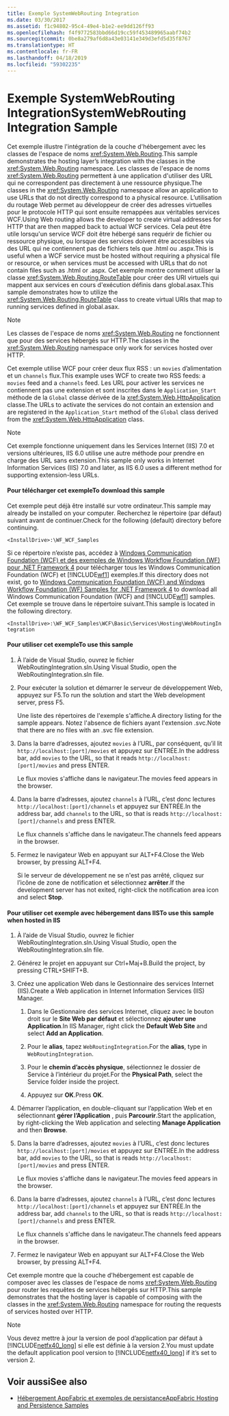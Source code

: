 ```yaml
---
title: Exemple SystemWebRouting Integration
ms.date: 03/30/2017
ms.assetid: f1c94802-95c4-49e4-b1e2-ee9dd126ff93
ms.openlocfilehash: f4f9772583bbd66d19cc59f453489965aabf74b2
ms.sourcegitcommit: 0be8a279af6d8a43e03141e349d3efd5d35f8767
ms.translationtype: HT
ms.contentlocale: fr-FR
ms.lasthandoff: 04/18/2019
ms.locfileid: "59302235"
---
```

# <a name="systemwebrouting-integration-sample"></a><span data-ttu-id="ae089-102">Exemple SystemWebRouting Integration</span><span class="sxs-lookup"><span data-stu-id="ae089-102">SystemWebRouting Integration Sample</span></span>
<span data-ttu-id="ae089-103">Cet exemple illustre l'intégration de la couche d'hébergement avec les classes de l'espace de noms <xref:System.Web.Routing>.</span><span class="sxs-lookup"><span data-stu-id="ae089-103">This sample demonstrates the hosting layer’s integration with the classes in the <xref:System.Web.Routing> namespace.</span></span> <span data-ttu-id="ae089-104">Les classes de l'espace de noms <xref:System.Web.Routing> permettent à une application d'utiliser des URL qui ne correspondent pas directement à une ressource physique.</span><span class="sxs-lookup"><span data-stu-id="ae089-104">The classes in the <xref:System.Web.Routing> namespace allow an application to use URLs that do not directly correspond to a physical resource.</span></span> <span data-ttu-id="ae089-105">L’utilisation du routage Web permet au développeur de créer des adresses virtuelles pour le protocole HTTP qui sont ensuite remappées aux véritables services WCF.</span><span class="sxs-lookup"><span data-stu-id="ae089-105">Using Web routing allows the developer to create virtual addresses for HTTP that are then mapped back to actual WCF services.</span></span> <span data-ttu-id="ae089-106">Cela peut être utile lorsqu'un service WCF doit être hébergé sans requérir de fichier ou ressource physique, ou lorsque des services doivent être accessibles via des URL qui ne contiennent pas de fichiers tels que .html ou .aspx.</span><span class="sxs-lookup"><span data-stu-id="ae089-106">This is useful when a WCF service must be hosted without requiring a physical file or resource, or when services must be accessed with URLs that do not contain files such as .html or .aspx.</span></span> <span data-ttu-id="ae089-107">Cet exemple montre comment utiliser la classe <xref:System.Web.Routing.RouteTable> pour créer des URI virtuels qui mappent aux services en cours d'exécution définis dans global.asax.</span><span class="sxs-lookup"><span data-stu-id="ae089-107">This sample demonstrates how to utilize the <xref:System.Web.Routing.RouteTable> class to create virtual URIs that map to running services defined in global.asax.</span></span> 

> [!NOTE]
>  <span data-ttu-id="ae089-108">Les classes de l'espace de noms <xref:System.Web.Routing> ne fonctionnent que pour des services hébergés sur HTTP.</span><span class="sxs-lookup"><span data-stu-id="ae089-108">The classes in the <xref:System.Web.Routing> namespace only work for services hosted over HTTP.</span></span>  
  
<span data-ttu-id="ae089-109">Cet exemple utilise WCF pour créer deux flux RSS : un `movies` d’alimentation et un `channels` flux.</span><span class="sxs-lookup"><span data-stu-id="ae089-109">This example uses WCF to create two RSS feeds: a `movies` feed and a `channels` feed.</span></span> <span data-ttu-id="ae089-110">Les URL pour activer les services ne contiennent pas une extension et sont inscrites dans le `Application_Start` méthode de la `Global` classe dérivée de la <xref:System.Web.HttpApplication> classe.</span><span class="sxs-lookup"><span data-stu-id="ae089-110">The URLs to activate the services do not contain an extension and are registered in the `Application_Start` method of the `Global` class derived from the <xref:System.Web.HttpApplication> class.</span></span>  
  
> [!NOTE]
>  <span data-ttu-id="ae089-111">Cet exemple fonctionne uniquement dans les Services Internet (IIS) 7.0 et versions ultérieures, IIS 6.0 utilise une autre méthode pour prendre en charge des URL sans extension.</span><span class="sxs-lookup"><span data-stu-id="ae089-111">This sample only works in Internet Information Services (IIS) 7.0 and later, as IIS 6.0 uses a different method for supporting extension-less URLs.</span></span>  

#### <a name="to-download-this-sample"></a><span data-ttu-id="ae089-112">Pour télécharger cet exemple</span><span class="sxs-lookup"><span data-stu-id="ae089-112">To download this sample</span></span>
  
<span data-ttu-id="ae089-113">Cet exemple peut déjà être installé sur votre ordinateur.</span><span class="sxs-lookup"><span data-stu-id="ae089-113">This sample may already be installed on your computer.</span></span> <span data-ttu-id="ae089-114">Recherchez le répertoire (par défaut) suivant avant de continuer.</span><span class="sxs-lookup"><span data-stu-id="ae089-114">Check for the following (default) directory before continuing.</span></span>  
   
`<InstallDrive>:\WF_WCF_Samples`  
   
 <span data-ttu-id="ae089-115">Si ce répertoire n’existe pas, accédez à [Windows Communication Foundation (WCF) et des exemples de Windows Workflow Foundation (WF) pour .NET Framework 4](https://go.microsoft.com/fwlink/?LinkId=150780) pour télécharger tous les Windows Communication Foundation (WCF) et [!INCLUDE[wf1](../../../../includes/wf1-md.md)] exemples.</span><span class="sxs-lookup"><span data-stu-id="ae089-115">If this directory does not exist, go to [Windows Communication Foundation (WCF) and Windows Workflow Foundation (WF) Samples for .NET Framework 4](https://go.microsoft.com/fwlink/?LinkId=150780) to download all Windows Communication Foundation (WCF) and [!INCLUDE[wf1](../../../../includes/wf1-md.md)] samples.</span></span> <span data-ttu-id="ae089-116">Cet exemple se trouve dans le répertoire suivant.</span><span class="sxs-lookup"><span data-stu-id="ae089-116">This sample is located in the following directory.</span></span>  
   
`<InstallDrive>:\WF_WCF_Samples\WCF\Basic\Services\Hosting\WebRoutingIntegration`  
  
#### <a name="to-use-this-sample"></a><span data-ttu-id="ae089-117">Pour utiliser cet exemple</span><span class="sxs-lookup"><span data-stu-id="ae089-117">To use this sample</span></span>  
  
1. <span data-ttu-id="ae089-118">À l’aide de Visual Studio, ouvrez le fichier WebRoutingIntegration.sln.</span><span class="sxs-lookup"><span data-stu-id="ae089-118">Using Visual Studio, open the WebRoutingIntegration.sln file.</span></span>  
  
2. <span data-ttu-id="ae089-119">Pour exécuter la solution et démarrer le serveur de développement Web, appuyez sur F5.</span><span class="sxs-lookup"><span data-stu-id="ae089-119">To run the solution and start the Web development server, press F5.</span></span>  
  
     <span data-ttu-id="ae089-120">Une liste des répertoires de l'exemple s'affiche.</span><span class="sxs-lookup"><span data-stu-id="ae089-120">A directory listing for the sample appears.</span></span> <span data-ttu-id="ae089-121">Notez l'absence de fichiers ayant l'extension .svc.</span><span class="sxs-lookup"><span data-stu-id="ae089-121">Note that there are no files with an .svc file extension.</span></span>  
  
3. <span data-ttu-id="ae089-122">Dans la barre d’adresses, ajoutez `movies` à l’URL, par conséquent, qu’il lit `http://localhost:[port]/movies` et appuyez sur ENTRÉE.</span><span class="sxs-lookup"><span data-stu-id="ae089-122">In the address bar, add `movies` to the URL, so that it reads `http://localhost:[port]/movies` and press ENTER.</span></span>  
  
     <span data-ttu-id="ae089-123">Le flux movies s'affiche dans le navigateur.</span><span class="sxs-lookup"><span data-stu-id="ae089-123">The movies feed appears in the browser.</span></span>  
  
4. <span data-ttu-id="ae089-124">Dans la barre d’adresses, ajoutez `channels` à l’URL, c’est donc lectures `http://localhost:[port]/channels` et appuyez sur ENTRÉE.</span><span class="sxs-lookup"><span data-stu-id="ae089-124">In the address bar, add `channels` to the URL, so that is reads `http://localhost:[port]/channels` and press ENTER.</span></span>  
  
     <span data-ttu-id="ae089-125">Le flux channels s'affiche dans le navigateur.</span><span class="sxs-lookup"><span data-stu-id="ae089-125">The channels feed appears in the browser.</span></span>  
  
5. <span data-ttu-id="ae089-126">Fermez le navigateur Web en appuyant sur ALT+F4.</span><span class="sxs-lookup"><span data-stu-id="ae089-126">Close the Web browser, by pressing ALT+F4.</span></span>  
  
     <span data-ttu-id="ae089-127">Si le serveur de développement ne se n'est pas arrêté, cliquez sur l’icône de zone de notification et sélectionnez **arrêter**.</span><span class="sxs-lookup"><span data-stu-id="ae089-127">If the development server has not exited, right-click the notification area icon and select **Stop**.</span></span>  
  
#### <a name="to-use-this-sample-when-hosted-in-iis"></a><span data-ttu-id="ae089-128">Pour utiliser cet exemple avec hébergement dans IIS</span><span class="sxs-lookup"><span data-stu-id="ae089-128">To use this sample when hosted in IIS</span></span>  
  
1. <span data-ttu-id="ae089-129">À l’aide de Visual Studio, ouvrez le fichier WebRoutingIntegration.sln.</span><span class="sxs-lookup"><span data-stu-id="ae089-129">Using Visual Studio, open the WebRoutingIntegration.sln file.</span></span>  
  
2. <span data-ttu-id="ae089-130">Générez le projet en appuyant sur Ctrl+Maj+B.</span><span class="sxs-lookup"><span data-stu-id="ae089-130">Build the project, by pressing CTRL+SHIFT+B.</span></span>  
  
3. <span data-ttu-id="ae089-131">Créez une application Web dans le Gestionnaire des services Internet (IIS).</span><span class="sxs-lookup"><span data-stu-id="ae089-131">Create a Web application in Internet Information Services (IIS) Manager.</span></span>  
  
    1.  <span data-ttu-id="ae089-132">Dans le Gestionnaire des services Internet, cliquez avec le bouton droit sur le **Site Web par défaut** et sélectionnez **ajouter une Application**.</span><span class="sxs-lookup"><span data-stu-id="ae089-132">In IIS Manager, right click the **Default Web Site** and select **Add an Application**.</span></span>  
  
    2.  <span data-ttu-id="ae089-133">Pour le **alias**, tapez `WebRoutingIntegration`.</span><span class="sxs-lookup"><span data-stu-id="ae089-133">For the **alias**, type in `WebRoutingIntegration`.</span></span>  
  
    3.  <span data-ttu-id="ae089-134">Pour le **chemin d’accès physique**, sélectionnez le dossier de Service à l’intérieur du projet.</span><span class="sxs-lookup"><span data-stu-id="ae089-134">For the **Physical Path**, select the Service folder inside the project.</span></span>  
  
    4.  <span data-ttu-id="ae089-135">Appuyez sur **OK**.</span><span class="sxs-lookup"><span data-stu-id="ae089-135">Press **OK**.</span></span>  
  
4. <span data-ttu-id="ae089-136">Démarrer l’application, en double-cliquant sur l’application Web et en sélectionnant **gérer l’Application** , puis **Parcourir**.</span><span class="sxs-lookup"><span data-stu-id="ae089-136">Start the application, by right-clicking the Web application and selecting **Manage Application** and then **Browse**.</span></span>  
  
5. <span data-ttu-id="ae089-137">Dans la barre d’adresses, ajoutez `movies` à l’URL, c’est donc lectures `http://localhost:[port]/movies` et appuyez sur ENTRÉE.</span><span class="sxs-lookup"><span data-stu-id="ae089-137">In the address bar, add `movies` to the URL, so that is reads `http://localhost:[port]/movies` and press ENTER.</span></span>  
  
     <span data-ttu-id="ae089-138">Le flux movies s'affiche dans le navigateur.</span><span class="sxs-lookup"><span data-stu-id="ae089-138">The movies feed appears in the browser.</span></span>  
  
6. <span data-ttu-id="ae089-139">Dans la barre d’adresses, ajoutez `channels` à l’URL, c’est donc lectures `http://localhost:[port]/channels` et appuyez sur ENTRÉE.</span><span class="sxs-lookup"><span data-stu-id="ae089-139">In the address bar, add `channels` to the URL, so that is reads `http://localhost:[port]/channels` and press ENTER.</span></span>  
  
     <span data-ttu-id="ae089-140">Le flux channels s'affiche dans le navigateur.</span><span class="sxs-lookup"><span data-stu-id="ae089-140">The channels feed appears in the browser.</span></span>  
  
7. <span data-ttu-id="ae089-141">Fermez le navigateur Web en appuyant sur ALT+F4.</span><span class="sxs-lookup"><span data-stu-id="ae089-141">Close the Web browser, by pressing ALT+F4.</span></span>  
  
 <span data-ttu-id="ae089-142">Cet exemple montre que la couche d'hébergement est capable de composer avec les classes de l'espace de noms <xref:System.Web.Routing> pour router les requêtes de services hébergés sur HTTP.</span><span class="sxs-lookup"><span data-stu-id="ae089-142">This sample demonstrates that the hosting layer is capable of composing with the classes in the <xref:System.Web.Routing> namespace for routing the requests of services hosted over HTTP.</span></span>  
  
> [!NOTE]
>  <span data-ttu-id="ae089-143">Vous devez mettre à jour la version de pool d’application par défaut à [!INCLUDE[netfx40_long](../../../../includes/netfx40-long-md.md)] si elle est définie à la version 2.</span><span class="sxs-lookup"><span data-stu-id="ae089-143">You must update the default application pool version to [!INCLUDE[netfx40_long](../../../../includes/netfx40-long-md.md)] if it’s set to version 2.</span></span>  
  
## <a name="see-also"></a><span data-ttu-id="ae089-144">Voir aussi</span><span class="sxs-lookup"><span data-stu-id="ae089-144">See also</span></span>

- [<span data-ttu-id="ae089-145">Hébergement AppFabric et exemples de persistance</span><span class="sxs-lookup"><span data-stu-id="ae089-145">AppFabric Hosting and Persistence Samples</span></span>](https://go.microsoft.com/fwlink/?LinkId=193961)
